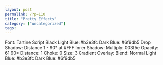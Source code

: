 ```yaml
---
layout: post
permalink: /?p=110
title: "Pretty Effects"
category: ["uncategorized"]
tags: 
---
```

Font: Tartine Script Black Light Blue: #b3e3fc Dark Blue: #6f9db5 Drop Shadow: Distance 1 - 90\* at #FFF Inner Shadow: Multiply: 003f5e Opacity: 61 90\* Distance: 1 Choke: 0 Size: 3 Gradient Overlay: Blend: Normal Light Blue: #b3e3fc Dark Blue: #6f9db5

